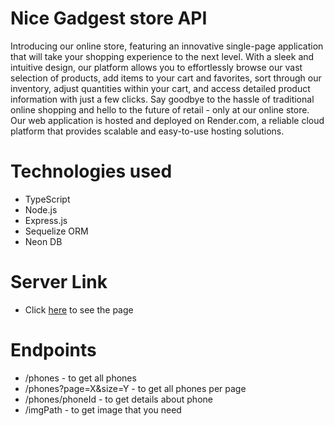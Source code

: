 # Nice Gadgest store API
Introducing our online store, featuring an innovative single-page application that will take your shopping experience to the next level. With a sleek and intuitive design, our platform allows you to effortlessly browse our vast selection of products, add items to your cart and favorites, sort through our inventory, adjust quantities within your cart, and access detailed product information with just a few clicks.
Say goodbye to the hassle of traditional online shopping and hello to the future of retail - only at our online store.
Our web application is hosted and deployed on Render.com, a reliable cloud platform that provides scalable and easy-to-use hosting solutions.

# Technologies used
- TypeScript
- Node.js
- Express.js
- Sequelize ORM
- Neon DB

# Server Link
- Click [here](https://api-gwis.onrender.com) to see the page

# Endpoints
- /phones - to get all phones
- /phones?page=X&size=Y - to get all phones per page
- /phones/phoneId - to get details about phone
- /imgPath - to get image that you need

